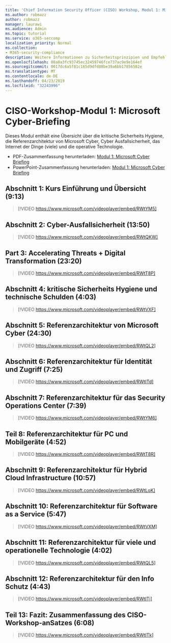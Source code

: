 ```yaml
---
title: 'Chief Information Security Officer (CISO) Workshop, Modul 1: Microsoft Cyber Briefing'
ms.author: robmazz
author: robmazz
manager: laurawi
ms.audience: Admin
ms.topic: tutorial
ms.service: o365-seccomp
localization_priority: Normal
ms.collection:
- M365-security-compliance
description: Weitere Informationen zu Sicherheitsprinzipien und Empfehlungen für die Modernisierung der Sicherheit in Ihrer Organisation.
ms.openlocfilehash: 08a0a3fc93745ec32459746fce737ac9e9e164ef
ms.sourcegitcommit: 0017dc6a5f81c165d9dfd88be39a6bb17856582e
ms.translationtype: MT
ms.contentlocale: de-DE
ms.lasthandoff: 04/23/2019
ms.locfileid: "32243996"
---
```

# <a name="ciso-workshop-module-1-microsoft-cybersecurity-briefing"></a>CISO-Workshop-Modul 1: Microsoft Cyber-Briefing

Dieses Modul enthält eine Übersicht über die kritische Sicherheits Hygiene, die Referenzarchitektur von Microsoft Cyber, Cyber Ausfallsicherheit, das Internet der Dinge (viele) und die operative Technologie.

- PDF-Zusammenfassung herunterladen: [Modul 1: Microsoft Cyber Briefing](media/ciso-workshop-1-cybersecurity-briefing.pdf)
- PowerPoint-Zusammenfassung herunterladen: [Modul 1: Microsoft Cyber Briefing](https://docs.microsoft.com/office365/securitycompliance/media/ciso-workshop-1-cybersecurity-briefing.pptx)

## <a name="part-1-course-introduction-and-overview-913"></a>Abschnitt 1: Kurs Einführung und Übersicht (9:13)

> [!VIDEO https://www.microsoft.com/videoplayer/embed/RWtYM5]

## <a name="part-2-cybersecurity-resilience-1350"></a>Abschnitt 2: Cyber-Ausfallsicherheit (13:50)

> [!VIDEO https://www.microsoft.com/videoplayer/embed/RWtQKW]

## <a name="part-3-accelerating-threats--digital-transformation-2320"></a>Part 3: Accelerating Threats + Digital Transformation (23:20)

> [!VIDEO https://www.microsoft.com/videoplayer/embed/RWtT8P]

## <a name="part-4-critical-security-hygiene-and-technical-debt-403"></a>Abschnitt 4: kritische Sicherheits Hygiene und technische Schulden (4:03)

> [!VIDEO https://www.microsoft.com/videoplayer/embed/RWtVXF]

## <a name="part-5-microsoft-cybersecurity-reference-architecture-2430"></a>Abschnitt 5: Referenzarchitektur von Microsoft Cyber (24:30)

> [!VIDEO https://www.microsoft.com/videoplayer/embed/RWtQL2]

## <a name="part-6-reference-architecture-for-identity-and-access-725"></a>Abschnitt 6: Referenzarchitektur für Identität und Zugriff (7:25)

> [!VIDEO https://www.microsoft.com/videoplayer/embed/RWtITd]

## <a name="part-7-reference-architecture-for-security-operations-center-739"></a>Abschnitt 7: Referenzarchitektur für das Security Operations Center (7:39)

> [!VIDEO https://www.microsoft.com/videoplayer/embed/RWtYM6]

## <a name="part-8-reference-architecture-for-pc-and-mobile-devices-452"></a>Teil 8: Referenzarchitektur für PC und Mobilgeräte (4:52)

> [!VIDEO https://www.microsoft.com/videoplayer/embed/RWtT8R]

## <a name="part-9-reference-architecture-for-hybrid-cloud-infrastructure-1057"></a>Abschnitt 9: Referenzarchitektur für Hybrid Cloud Infrastructure (10:57)

> [!VIDEO https://www.microsoft.com/videoplayer/embed/RWtLoK]

## <a name="part-10-reference-architecture-for-software-as-a-service-547"></a>Abschnitt 10: Referenzarchitektur für Software as a Service (5:47)

> [!VIDEO https://www.microsoft.com/videoplayer/embed/RWtVXM]

## <a name="part-11-reference-architecture-for-iot-and-operational-tech-402"></a>Abschnitt 11: Referenzarchitektur für viele und operationelle Technologie (4:02)

> [!VIDEO https://www.microsoft.com/videoplayer/embed/RWtQL5]

## <a name="part-12-reference-architecture-for-info-protection-443"></a>Abschnitt 12: Referenzarchitektur für den Info Schutz (4:43)

> [!VIDEO https://www.microsoft.com/videoplayer/embed/RWtITj]

## <a name="part-13-conclusion-summary-of-ciso-workshop-approach-608"></a>Teil 13: Fazit: Zusammenfassung des CISO-Workshop-anSatzes (6:08)

> [!VIDEO https://www.microsoft.com/videoplayer/embed/RWtITk]